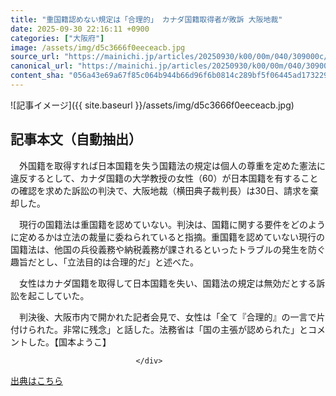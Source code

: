 ```yaml
---
title: "重国籍認めない規定は「合理的」 カナダ国籍取得者が敗訴 大阪地裁"
date: 2025-09-30 22:16:11 +0900
categories: ["大阪府"]
image: /assets/img/d5c3666f0eeceacb.jpg
source_url: "https://mainichi.jp/articles/20250930/k00/00m/040/309000c/"
canonical_url: "https://mainichi.jp/articles/20250930/k00/00m/040/309000c/"
content_sha: "056a43e69a67f85c064b944b66d96f6b0814c289bf5f06445ad17322911de1d3"
---
```


![記事イメージ]({{ site.baseurl }}/assets/img/d5c3666f0eeceacb.jpg)

## 記事本文（自動抽出）
<div><section class="articledetail-body" id="articledetail-body">






<p>　外国籍を取得すれば日本国籍を失う国籍法の規定は個人の尊重を定めた憲法に違反するとして、カナダ国籍の大学教授の女性（60）が日本国籍を有することの確認を求めた訴訟の判決で、大阪地裁（横田典子裁判長）は30日、請求を棄却した。</p>

<p>　現行の国籍法は重国籍を認めていない。判決は、国籍に関する要件をどのように定めるかは立法の裁量に委ねられていると指摘。重国籍を認めていない現行の国籍法は、他国の兵役義務や納税義務が課されるといったトラブルの発生を防ぐ趣旨だとし、「立法目的は合理的だ」と述べた。</p>

	


<p>　女性はカナダ国籍を取得して日本国籍を失い、国籍法の規定は無効だとする訴訟を起こしていた。</p>

<p>　判決後、大阪市内で開かれた記者会見で、女性は「全て『合理的』の一言で片付けられた。非常に残念」と話した。法務省は「国の主張が認められた」とコメントした。【国本ようこ】</p>


</section>






								</div>

[出典はこちら](https://mainichi.jp/articles/20250930/k00/00m/040/309000c/)
